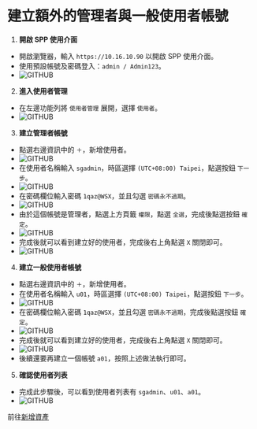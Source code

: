 # 建立額外的管理者與一般使用者帳號

1. **開啟 SPP 使用介面**
  - 開啟瀏覽器，輸入 `https://10.16.10.90` 以開啟 SPP 使用介面。
  - 使用預設帳號及密碼登入：`admin / Admin123`。
  - ![GITHUB](/images/spp/spp_web/1.png "SPP 使用介面")

2. **進入使用者管理**
  - 在左邊功能列將 `使用者管理` 展開，選擇 `使用者`。
  - ![GITHUB](/images/spp/spp_user/1.png "使用者")

3. **建立管理者帳號**
  - 點選右邊資訊中的 `＋`，新增使用者。
  - ![GITHUB](/images/spp/spp_user/2.png "新增使用者")
  - 在使用者名稱輸入 `sgadmin`，時區選擇 `(UTC+08:00) Taipei`，點選按鈕 `下一步`。
  - ![GITHUB](/images/spp/spp_user/3.png "使用者名稱")
  - 在密碼欄位輸入密碼 `1qaz@WSX`，並且勾選 `密碼永不過期`。
  - ![GITHUB](/images/spp/spp_user/4.png "輸入密碼")
  - 由於這個帳號是管理者，點選上方頁籤 `權限`，點選 `全選`，完成後點選按鈕 `確定`。
  - ![GITHUB](/images/spp/spp_user/5.png "帳號是管理者")
  - 完成後就可以看到建立好的使用者，完成後右上角點選 `X` 關閉即可。
  - ![GITHUB](/images/spp/spp_user/6.png "建立好的使用者")

4. **建立一般使用者帳號**
  - 點選右邊資訊中的 `＋`，新增使用者。
  - 在使用者名稱輸入 `u01`，時區選擇 `(UTC+08:00) Taipei`，點選按鈕 `下一步`。
  - ![GITHUB](/images/spp/spp_user/7.png "新增使用者")
  - 在密碼欄位輸入密碼 `1qaz@WSX`，並且勾選 `密碼永不過期`，完成後點選按鈕 `確定`。
  - ![GITHUB](/images/spp/spp_user/8.png "輸入密碼")
  - 完成後就可以看到建立好的使用者，完成後右上角點選 `X` 關閉即可。
  - ![GITHUB](/images/spp/spp_user/9.png "建立好的使用者")
  - 後續還要再建立一個帳號 `a01`，按照上述做法執行即可。

5. **確認使用者列表**
  - 完成此步驟後，可以看到使用者列表有 `sgadmin`、`u01`、`a01`。
  - ![GITHUB](/images/spp/spp_user/10.png "使用者列表")

前往[新增資產](/spp_asset.md)